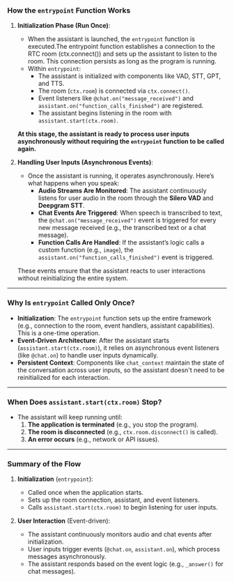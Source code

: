 ### **How the `entrypoint` Function Works**

1. **Initialization Phase (Run Once)**:
   - When the assistant is launched, the `entrypoint` function is executed.The entrypoint function establishes a connection to the RTC room (ctx.connect()) and sets up the assistant to listen to the room. This connection persists as long as the program is running.
   - Within `entrypoint`:
     - The assistant is initialized with components like VAD, STT, GPT, and TTS.
     - The room (`ctx.room`) is connected via `ctx.connect()`.
     - Event listeners like `@chat.on("message_received")` and `assistant.on("function_calls_finished")` are registered.
     - The assistant begins listening in the room with `assistant.start(ctx.room)`.

   **At this stage, the assistant is ready to process user inputs asynchronously without requiring the `entrypoint` function to be called again.**

2. **Handling User Inputs (Asynchronous Events)**:
   - Once the assistant is running, it operates asynchronously. Here’s what happens when you speak:
     - **Audio Streams Are Monitored**: The assistant continuously listens for user audio in the room through the **Silero VAD** and **Deepgram STT**.
     - **Chat Events Are Triggered**: When speech is transcribed to text, the `@chat.on("message_received")` event is triggered for every new message received (e.g., the transcribed text or a chat message).
     - **Function Calls Are Handled**: If the assistant’s logic calls a custom function (e.g., `image`), the `assistant.on("function_calls_finished")` event is triggered.

   These events ensure that the assistant reacts to user interactions without reinitializing the entire system.

---

### **Why Is `entrypoint` Called Only Once?**

- **Initialization**: The `entrypoint` function sets up the entire framework (e.g., connection to the room, event handlers, assistant capabilities). This is a one-time operation.
- **Event-Driven Architecture**: After the assistant starts (`assistant.start(ctx.room)`), it relies on asynchronous event listeners (like `@chat.on`) to handle user inputs dynamically.
- **Persistent Context**: Components like `chat_context` maintain the state of the conversation across user inputs, so the assistant doesn't need to be reinitialized for each interaction.

---

### **When Does `assistant.start(ctx.room)` Stop?**

- The assistant will keep running until:
  1. **The application is terminated** (e.g., you stop the program).
  2. **The room is disconnected** (e.g., `ctx.room.disconnect()` is called).
  3. **An error occurs** (e.g., network or API issues).

---

### **Summary of the Flow**

1. **Initialization** (`entrypoint`):
   - Called once when the application starts.
   - Sets up the room connection, assistant, and event listeners.
   - Calls `assistant.start(ctx.room)` to begin listening for user inputs.

2. **User Interaction** (Event-driven):
   - The assistant continuously monitors audio and chat events after initialization.
   - User inputs trigger events (`@chat.on`, `assistant.on`), which process messages asynchronously.
   - The assistant responds based on the event logic (e.g., `_answer()` for chat messages).
